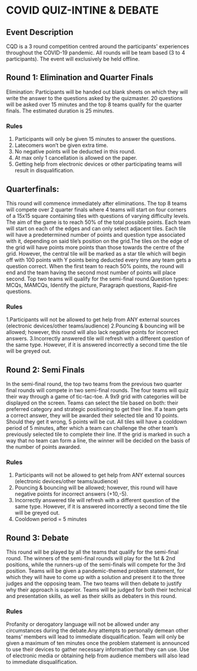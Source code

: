 # COVID QUIZ-INTINE & DEBATE

## Event Description
CQD is a 3 round competition centred around the participants' experiences throughout the COVID-19 pandemic. All rounds will be team based (3 to 4 participants). The event will exclusively be held offline.

## Round 1: Elimination and Quarter Finals
Elimination: Participants will be handed out blank sheets on which they will write the answer to the questions asked by the quizmaster. 20 questions will be asked over 15 minutes and the top 8 teams qualify for the quarter finals. The estimated duration is 25 minutes.
### Rules
1. Participants will only be given 15 minutes to answer the questions.
2. Latecomers won’t be given extra time.
3. No negative points will be deducted in this round.
4. At max only 1 cancellation is allowed on the paper.
5. Getting help from electronic devices or other participating teams will result in disqualification.

## Quarterfinals:
This round will commence immediately after eliminations. The top 8 teams will compete over 2 quarter finals where 4 teams will start on four corners of a 15x15 square containing tiles with questions of varying difficulty levels. The aim of the game is to reach 50% of the total possible points. Each team will start on each of the edges and can only select adjacent tiles. Each tile will have a predetermined number of points and question type associated with it, depending on said tile’s position on the grid.The tiles on the edge of the grid will have points more points than those towards the centre of the grid. However, the central tile will be marked as a star tile which will begin off with 100 points with Y points being deducted every time any team gets a question correct. When the first team to reach 50% points, the round will end and the team having the second most number of points will place second. Top two teams will qualify for the semi-final round.Question types: MCQs, MAMCQs, Identify the picture, Paragraph questions, Rapid-fire questions.

### Rules
1.Participants will not be allowed to get help from ANY external sources (electronic devices/other teams/audience)
2.Pouncing & bouncing will be allowed; however, this round will also lack negative points for incorrect answers.
3.Incorrectly answered tile will refresh with a different question of the same type. However, if it is answered incorrectly a second time the tile will be greyed out.

## Round 2: Semi Finals
In the semi-final round, the top two teams from the previous two quarter final rounds will compete in two semi-final rounds. The four teams will quiz their way through a game of tic-tac-toe. A 9x9 grid with categories will be displayed on the screen. Teams can select the tile based on both: their preferred category and strategic positioning to get their line. If a team gets a correct answer, they will be awarded their selected tile and 10 points. Should they get it wrong, 5 points will be cut. All tiles will have a cooldown period of 5 minutes, after which a team can challenge the other team’s previously selected tile to complete their line. If the grid is marked in such a way that no team can form a line, the winner will be decided on the basis of the number of points awarded.

### Rules
1. Participants will not be allowed to get help from ANY external sources (electronic devices/other teams/audience)
2. Pouncing & bouncing will be allowed; however, this round will have negative points for incorrect answers (+10,-5).
3. Incorrectly answered tile will refresh with a different question of the same type. However, if it is answered incorrectly a second time the tile will be greyed out.
4. Cooldown period = 5 minutes

## Round 3: Debate
This round will be played by all the teams that qualify for the semi-final round. The winners of the semi-final rounds will play for the 1st & 2nd positions, while the runners-up of the semi-finals will compete for the 3rd position. Teams will be given a pandemic-themed problem statement, for which they will have to come up with a solution and present it to the three judges and the opposing team. The two teams will then debate to justify why their approach is superior. Teams will be judged for both their technical and presentation skills, as well as their skills as debaters in this round.
### Rules
Profanity or derogatory language will not be allowed under any circumstances during the debate.Any attempts to personally demean other teams’ members will lead to immediate disqualification. Team will only be given a maximum of ten minutes once the problem statement is announced to use their devices to gather necessary information that they can use. Use of electronic media or obtaining help from audience members will also lead to immediate disqualification.

